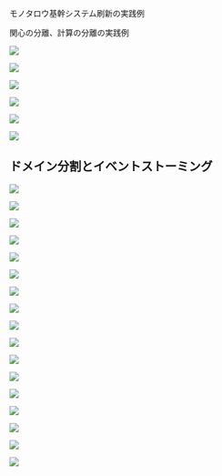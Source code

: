 モノタロウ基幹システム刷新の実践例

関心の分離、計算の分離の実践例

![](images/image_20240522013713.png)

![](images/image_20240522013823.png)

![](images/image_20240522013930.png)

![](images/image_20240522014144.png)

![](images/image_20240522014316.png)

![](images/image_20240522014404.png)
## ドメイン分割とイベントストーミング

![](images/image_20240522014508.png)

![](images/image_20240522014551.png)

![](images/image_20240522014724.png)


![](images/image_20240522014904.png)

![](images/image_20240522015013.png)

![](images/image_20240522015112.png)

![](images/image_20240522015151.png)

![](images/image_20240522015418.png)

![](images/image_20240522015644.png)

![](images/image_20240522015721.png)


![](images/image_20240522015830.png)

![](images/image_20240522015931.png)

![](images/image_20240522020058.png)

![](images/image_20240522020150.png)

![](images/image_20240522020224.png)




![](images/image_20240522020445.png)


![](images/image_20240522020623.png)